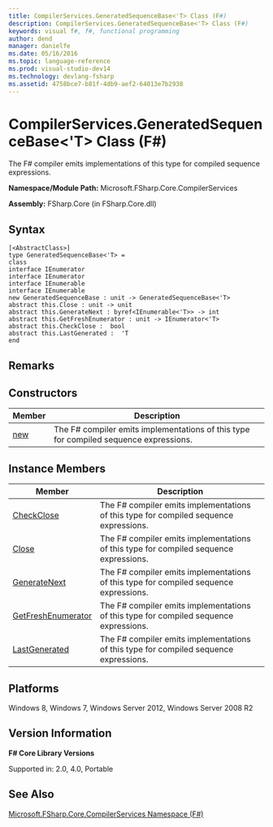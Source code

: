 ```yaml
---
title: CompilerServices.GeneratedSequenceBase<'T> Class (F#)
description: CompilerServices.GeneratedSequenceBase<'T> Class (F#)
keywords: visual f#, f#, functional programming
author: dend
manager: danielfe
ms.date: 05/16/2016
ms.topic: language-reference
ms.prod: visual-studio-dev14
ms.technology: devlang-fsharp
ms.assetid: 4758bce7-b81f-4db9-aef2-64013e7b2938 
---
```


# CompilerServices.GeneratedSequenceBase<'T> Class (F#)

The F# compiler emits implementations of this type for compiled sequence expressions.

**Namespace/Module Path:** Microsoft.FSharp.Core.CompilerServices

**Assembly:** FSharp.Core (in FSharp.Core.dll)


## Syntax

```
[<AbstractClass>]
type GeneratedSequenceBase<'T> =
class
interface IEnumerator
interface IEnumerator
interface IEnumerable
interface IEnumerable
new GeneratedSequenceBase : unit -> GeneratedSequenceBase<'T>
abstract this.Close : unit -> unit
abstract this.GenerateNext : byref<IEnumerable<'T>> -> int
abstract this.GetFreshEnumerator : unit -> IEnumerator<'T>
abstract this.CheckClose :  bool
abstract this.LastGenerated :  'T
end
```

## Remarks

## Constructors


|Member|Description|
|------|-----------|
|[new](https://msdn.microsoft.com/library/c4c0088e-9cc3-48c1-b56a-daea63852da5)|The F# compiler emits implementations of this type for compiled sequence expressions.|

## Instance Members


|Member|Description|
|------|-----------|
|[CheckClose](https://msdn.microsoft.com/library/7080b2ce-73f0-4457-b255-d02c8915ac05)|The F# compiler emits implementations of this type for compiled sequence expressions.|
|[Close](https://msdn.microsoft.com/library/17171809-449d-4311-97a2-50f77ebd2518)|The F# compiler emits implementations of this type for compiled sequence expressions.|
|[GenerateNext](https://msdn.microsoft.com/library/9c6e1da1-a6ad-4fc3-887f-e6ea063d9864)|The F# compiler emits implementations of this type for compiled sequence expressions.|
|[GetFreshEnumerator](https://msdn.microsoft.com/library/5ba71cbc-66e3-4062-b687-2b93ada2cb98)|The F# compiler emits implementations of this type for compiled sequence expressions.|
|[LastGenerated](https://msdn.microsoft.com/library/a5f67d10-60ef-4ce7-ac2e-2fb01964d621)|The F# compiler emits implementations of this type for compiled sequence expressions.|

## Platforms
Windows 8, Windows 7, Windows Server 2012, Windows Server 2008 R2


## Version Information
**F# Core Library Versions**

Supported in: 2.0, 4.0, Portable




## See Also
[Microsoft.FSharp.Core.CompilerServices Namespace &#40;F&#35;&#41;](Microsoft.FSharp.Core.CompilerServices-Namespace-%5BFSharp%5D.md)

